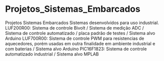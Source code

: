 # Projetos_Sistemas_Embarcados
Projetos Sistemas Embarcados
Sistemas desenvolvidos para uso industrial.
LUF200R00: Sistema de controle Bivolt / Sistema de medição ADC / Sistema de controle automatizado / placa padrão de testes / Sistema alvo Arduino
LUF700R00: Sistema de controle PWM para resistencias de aquecedores, porém usadas em outra finalidade em ambiente industrial e com baterias / Sistema alvo Arduino
PIC16F1823: Sistema de controle automatizado industrial / Sistema alvo MPLAB
